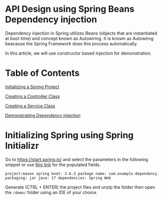 # API Design using Spring Beans Dependency injection

Dependency injection in Spring utilizes Beans (objects that are instantiated at boot time) and concept known as Autowiring. It is known as Autowirng beacause the Spring Framework 
does this process automatically.

In this article, we will use constructor based injection for demonstration.

# Table of Contents

[Initializing a Spring Project]()

[Creating a Controller Class]()

[Creating a Service Class]()

[Demonstrating Dependency injection]()

# Initializing Spring using Spring Initializr
Go to https://start.spring.io/ and select the parameters in the following snippet or use [this link](https://start.spring.io/#!type=maven-project&language=java&platformVersion=2.6.3&packaging=jar&jvmVersion=17&groupId=com.example&artifactId=demo&name=demo&description=Demo%20project%20for%20Spring%20Boot%20Dep%20Injection&packageName=com.example.dependency&dependencies=web) for the populated fields.

`project:maven
spring boot: 2.6.3
package name: com.example.dependency
packaging: jar
java: 17
dependencies: Spring Web
`

Generate (CTRL + ENTER) the project files and unzip the folder then open the `/demo/` folder using an IDE of your choice.

